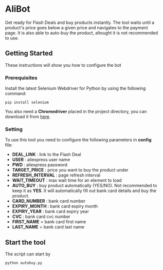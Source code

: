# AliBot
Get ready for Flash Deals and buy products instantly. The tool waits until a product's price goes below a given price and navigates to the payment page. It is also able to auto-buy the product, altought it is not recommended to use.

## Getting Started

These instructions will show you how to configure the bot

### Prerequisites

Install the latest Selenium Webdriver for Python by using the following command:

```
pip install selenium
```
You also need a **Chromedriver** placed in the project directory, you can download it from [here](https://sites.google.com/a/chromium.org/chromedriver/downloads).

### Setting

To use this tool you need to configure the following parameters in **config** file:
* **DEAL_LINK** : link to the Flash Deal
* **USER** : aliexpress user name
* **PWD** : aliexpress password
* **TARGET_PRICE** : price you want to buy the product under
* **REFRESH_INTERVAL** : page refresh interval
* **WAIT_TIMEOUT** : max wait time for an element to load
* **AUTO_BUY** : buy product automatically (YES/NO). Not recommended to keep it as **YES**. It will automatically fill out bank card details and buy the product.
* **CARD_NUMBER** : bank card number
* **EXPIRY_MONTH** : bank card expiry month
* **EXPIRY_YEAR** : bank card expiry year
* **CVC** : bank card cvc number
* **FIRST_NAME** = bank card first name
* **LAST_NAME** = bank card last name

## Start the tool

The script can start by 
```
python autobuy.py
```
